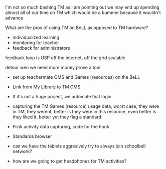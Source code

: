 

 I'm not so much bashing TM as I am pointing out we may end up spending almost all of our time on TM which would be a bummer because it wouldn't advance  


What are the pros of using TM on BeLL as opposed to TM hardware?


- individualized learning
- monitoring for teacher
- feedback for administrators

feedback loop is USP
off the internet, off the grid
scalable


detour wen
we need more money
prove a tool


- set up teachermate OMS and Games (resources) on the BeLL
- Link from My Library to TM OMS
- If it's not a huge project, we automate that login
- capturing the TM Games (resource) usage data, worst case, they were in TM, they werent, better is they were in this resource, even better is they liked it, better yet they flag a standard
- Flink activity data capturing, code for the hook
- Standards browser


- can we have the tablets aggresively try to always join schoolbell network?
- how are we going to get headphones for TM activities?  